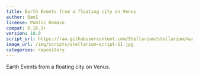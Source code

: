 ```yaml
---
title: Earth Events from a floating city on Venus
author: Qam1
license: Public Domain
compat: 0.16.1+
version: 10.0
script_url: https://raw.githubusercontent.com/Stellarium/stellarium/master/scripts/earth_3.ssc
image_url: /img/scripts/stellarium-script-11.jpg
categories: repository
---
```

Earth Events from a floating city on Venus.